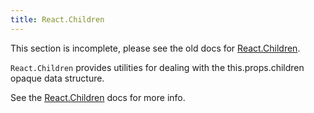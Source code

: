 ```yaml
---
title: React.Children
---
```


<Wip>

This section is incomplete, please see the old docs for [React.Children](https://reactjs.org/docs/react-api.html#reactchildren).

</Wip>


<Intro>

`React.Children` provides utilities for dealing with the this.props.children opaque data structure.

See the [React.Children](https://reactjs.org/docs/react-api.html#reactchildren) docs for more info.

</Intro>

<InlineToc />
